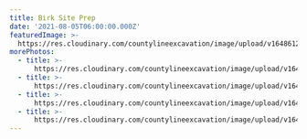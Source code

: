 ```yaml
---
title: Birk Site Prep
date: '2021-08-05T06:00:00.000Z'
featuredImage: >-
  https://res.cloudinary.com/countylineexcavation/image/upload/v1648612688/projects/Birk_Site_prep_3_civpse.jpg
morePhotos:
  - title: >-
      https://res.cloudinary.com/countylineexcavation/image/upload/v1648612688/projects/Birk_Site_prep_3_civpse.jpg
  - title: >-
      https://res.cloudinary.com/countylineexcavation/image/upload/v1648612691/projects/Birk_site_prep_2_sd53kq.jpg
  - title: >-
      https://res.cloudinary.com/countylineexcavation/image/upload/v1648612697/projects/Birk_site_prep_z2jlmq.jpg
  - title: >-
      https://res.cloudinary.com/countylineexcavation/image/upload/v1648612694/projects/Birk_site_prep_1_gi3vhe.jpg
---
```


